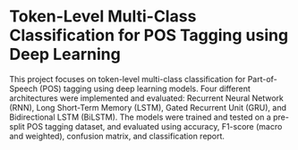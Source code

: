 # Token-Level Multi-Class Classification for POS Tagging using Deep Learning

This project focuses on token-level multi-class classification for Part-of-Speech (POS) tagging using deep learning models. Four different architectures were implemented and evaluated: Recurrent Neural Network (RNN), Long Short-Term Memory (LSTM), Gated Recurrent Unit (GRU), and Bidirectional LSTM (BiLSTM). The models were trained and tested on a pre-split POS tagging dataset, and evaluated using accuracy, F1-score (macro and weighted), confusion matrix, and classification report.
